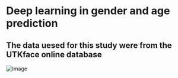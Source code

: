 # Deep learning in gender and age prediction

## The data uesed for this study were from the UTKface online database




![Image](https://github.com/user-attachments/assets/a03b54a8-8e67-4d6d-a815-75f87904631d)
